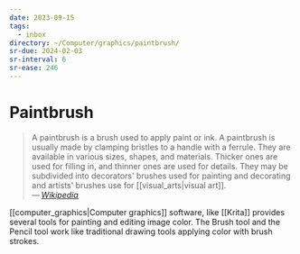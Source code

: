```yaml
---
date: 2023-09-15
tags:
  - inbox
directory: ~/Computer/graphics/paintbrush/
sr-due: 2024-02-03
sr-interval: 6
sr-ease: 246
---
```


# Paintbrush

> A paintbrush is a brush used to apply paint or ink. A paintbrush is usually
> made by clamping bristles to a handle with a ferrule. They are available in
> various sizes, shapes, and materials. Thicker ones are used for filling in,
> and thinner ones are used for details. They may be subdivided into decorators'
> brushes used for painting and decorating and artists' brushes use for
> [[visual_arts|visual art]].\
> — <cite>[Wikipedia](https://en.wikipedia.org/wiki/Paintbrush)</cite>

[[computer_graphics|Computer graphics]] software, like [[Krita]] provides
several tools for painting and editing image color. The Brush tool and the
Pencil tool work like traditional drawing tools applying color with brush
strokes.

